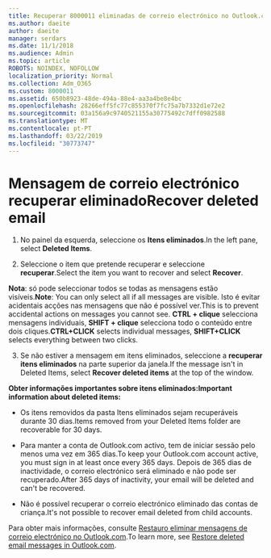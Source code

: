 ```yaml
---
title: Recuperar 8000011 eliminadas de correio electrónico no Outlook.com
ms.author: daeite
author: daeite
manager: serdars
ms.date: 11/1/2018
ms.audience: Admin
ms.topic: article
ROBOTS: NOINDEX, NOFOLLOW
localization_priority: Normal
ms.collection: Adm_O365
ms.custom: 8000011
ms.assetid: 650b8923-48de-494a-88e4-aa3a4be8e4bc
ms.openlocfilehash: 28266eff5fc77c855370f7fc75a7b7332d1e72e2
ms.sourcegitcommit: 03a156a9c9740521155a30775492c7dff0982588
ms.translationtype: MT
ms.contentlocale: pt-PT
ms.lasthandoff: 03/22/2019
ms.locfileid: "30773747"
---
```

# <a name="recover-deleted-email"></a><span data-ttu-id="8a1dd-102">Mensagem de correio electrónico recuperar eliminado</span><span class="sxs-lookup"><span data-stu-id="8a1dd-102">Recover deleted email</span></span>

1. <span data-ttu-id="8a1dd-103">No painel da esquerda, seleccione os **Itens eliminados**.</span><span class="sxs-lookup"><span data-stu-id="8a1dd-103">In the left pane, select **Deleted Items**.</span></span> 
    
2. <span data-ttu-id="8a1dd-104">Seleccione o item que pretende recuperar e seleccione **recuperar**.</span><span class="sxs-lookup"><span data-stu-id="8a1dd-104">Select the item you want to recover and select **Recover**.</span></span> 
  
 <span data-ttu-id="8a1dd-105">**Nota**: só pode seleccionar todos se todas as mensagens estão visíveis.</span><span class="sxs-lookup"><span data-stu-id="8a1dd-105">**Note**: You can only select all if all messages are visible.</span></span> <span data-ttu-id="8a1dd-106">Isto é evitar acidentais acções nas mensagens que não é possível ver.</span><span class="sxs-lookup"><span data-stu-id="8a1dd-106">This is to prevent accidental actions on messages you cannot see.</span></span> <span data-ttu-id="8a1dd-107">**CTRL + clique** selecciona mensagens individuais, **SHIFT + clique** selecciona todo o conteúdo entre dois cliques.</span><span class="sxs-lookup"><span data-stu-id="8a1dd-107">**CTRL+CLICK** selects individual messages, **SHIFT+CLICK** selects everything between two clicks.</span></span> 
    
3. <span data-ttu-id="8a1dd-108">Se não estiver a mensagem em itens eliminados, seleccione a **recuperar itens eliminados** na parte superior da janela.</span><span class="sxs-lookup"><span data-stu-id="8a1dd-108">If the message isn't in Deleted Items, select **Recover deleted items** at the top of the window.</span></span> 
    
 <span data-ttu-id="8a1dd-109">**Obter informações importantes sobre itens eliminados:**</span><span class="sxs-lookup"><span data-stu-id="8a1dd-109">**Important information about deleted items:**</span></span>
  
- <span data-ttu-id="8a1dd-110">Os itens removidos da pasta Itens eliminados sejam recuperáveis durante 30 dias.</span><span class="sxs-lookup"><span data-stu-id="8a1dd-110">Items removed from your Deleted Items folder are recoverable for 30 days.</span></span>
    
- <span data-ttu-id="8a1dd-111">Para manter a conta de Outlook.com activo, tem de iniciar sessão pelo menos uma vez em 365 dias.</span><span class="sxs-lookup"><span data-stu-id="8a1dd-111">To keep your Outlook.com account active, you must sign in at least once every 365 days.</span></span> <span data-ttu-id="8a1dd-112">Depois de 365 dias de inactividade, o correio electrónico será eliminado e não pode ser recuperado.</span><span class="sxs-lookup"><span data-stu-id="8a1dd-112">After 365 days of inactivity, your email will be deleted and can't be recovered.</span></span>
    
- <span data-ttu-id="8a1dd-113">Não é possível recuperar o correio electrónico eliminado das contas de criança.</span><span class="sxs-lookup"><span data-stu-id="8a1dd-113">It's not possible to recover email deleted from child accounts.</span></span>
    
<span data-ttu-id="8a1dd-114">Para obter mais informações, consulte [Restauro eliminar mensagens de correio electrónico no Outlook.com](https://go.microsoft.com/fwlink/p/?linkid=873117).</span><span class="sxs-lookup"><span data-stu-id="8a1dd-114">To learn more, see [Restore deleted email messages in Outlook.com](https://go.microsoft.com/fwlink/p/?linkid=873117).</span></span>
  

